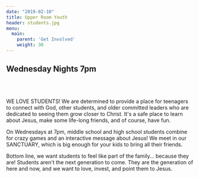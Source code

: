 ```yaml
---
date: "2019-02-10"
title: Upper Room Youth
header: students.jpg
menu:
  main:
    parent: 'Get Involved'
    weight: 30
---
```


<h2 class="tight-header">Wednesday Nights 7pm</h2>

<br>
<br>

WE LOVE STUDENTS! We are determined to provide a place for teenagers to connect with God, other students, and older committed leaders who are dedicated to seeing them grow closer to Christ. It's a safe place to learn about Jesus, make some life-long friends, and of course, have fun.

On Wednesdays at 7pm, middle school and high school students combine for crazy games and an interactive message about Jesus! We meet in our SANCTUARY, which is big enough for your kids to bring all their friends.  

Bottom line, we want students to feel like part of the family... because they are! Students aren't the next generation to come. They are the generation of here and now, and we want to love, invest, and point them to Jesus.
